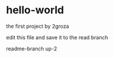 # hello-world
the first project by 2groza


edit this file and save it to the read branch


readme-branch up-2
